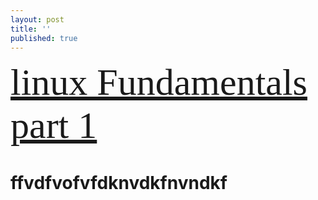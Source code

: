 ```yaml
---
layout: post
title: ''
published: true
---
```

  <span style="font-family:Papyrus; font-size:60px;">   [linux Fundamentals part 1](_posts/linux.md) </span>



# ffvdfvofvfdknvdkfnvndkf
